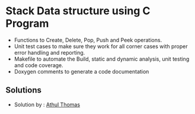 # Stack Data structure using C Program
* Functions to Create, Delete, Pop, Push and Peek operations.
* Unit test cases to make sure they work for all corner cases with proper error handling and reporting.
* Makefile to automate the Build, static and dynamic analysis, unit testing and code coverage.
* Doxygen comments to generate a code documentation

## Solutions
* Solution by : [Athul Thomas](https://github.com/thomasathul/Stack)
